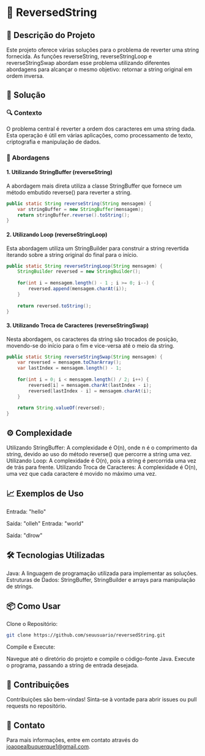 # 🔄 ReversedString
## 📝 Descrição do Projeto
Este projeto oferece várias soluções para o problema de reverter uma string fornecida. As funções reverseString, reverseStringLoop e reverseStringSwap abordam esse problema utilizando diferentes abordagens para alcançar o mesmo objetivo: retornar a string original em ordem inversa.

## 🚀 Solução
### 🔍 Contexto
O problema central é reverter a ordem dos caracteres em uma string dada. Esta operação é útil em várias aplicações, como processamento de texto, criptografia e manipulação de dados.

### 🧩 Abordagens
#### 1. Utilizando StringBuffer (reverseString)
A abordagem mais direta utiliza a classe StringBuffer que fornece um método embutido reverse() para reverter a string.

```java
public static String reverseString(String mensagem) {
    var stringBuffer = new StringBuffer(mensagem);
    return stringBuffer.reverse().toString();
}
```

#### 2. Utilizando Loop (reverseStringLoop)
Esta abordagem utiliza um StringBuilder para construir a string revertida iterando sobre a string original do final para o início.

```java
public static String reverseStringLoop(String mensagem) {
    StringBuilder reversed = new StringBuilder();
    
    for(int i = mensagem.length() - 1 ; i >= 0; i--) {
        reversed.append(mensagem.charAt(i));
    }
    
    return reversed.toString();
}
```
#### 3. Utilizando Troca de Caracteres (reverseStringSwap)
Nesta abordagem, os caracteres da string são trocados de posição, movendo-se do início para o fim e vice-versa até o meio da string.

```java
public static String reverseStringSwap(String mensagem) {
    var reversed = mensagem.toCharArray();
    var lastIndex = mensagem.length() - 1;
    
    for(int i = 0; i < mensagem.length() / 2; i++) {
        reversed[i] = mensagem.charAt(lastIndex - i);
        reversed[lastIndex - i] = mensagem.charAt(i);
    }
    
    return String.valueOf(reversed);
}
```
## ⚙️ Complexidade
Utilizando StringBuffer: A complexidade é O(n), onde n é o comprimento da string, devido ao uso do método reverse() que percorre a string uma vez.
Utilizando Loop: A complexidade é O(n), pois a string é percorrida uma vez de trás para frente.
Utilizando Troca de Caracteres: A complexidade é O(n), uma vez que cada caractere é movido no máximo uma vez.
## 📈 Exemplos de Uso
Entrada: "hello"

Saída: "olleh"
Entrada: "world"

Saída: "dlrow"
## 🛠️ Tecnologias Utilizadas
Java: A linguagem de programação utilizada para implementar as soluções.
Estruturas de Dados: StringBuffer, StringBuilder e arrays para manipulação de strings.
## 📦 Como Usar
Clone o Repositório:

 ```bash
git clone https://github.com/seuusuario/reversedString.git
 ```
Compile e Execute:

Navegue até o diretório do projeto e compile o código-fonte Java.
Execute o programa, passando a string de entrada desejada.
## 🤝 Contribuições
Contribuições são bem-vindas! Sinta-se à vontade para abrir issues ou pull requests no repositório.

## 📧 Contato
Para mais informações, entre em contato através do joaopealbuquerque1@gmail.com.
